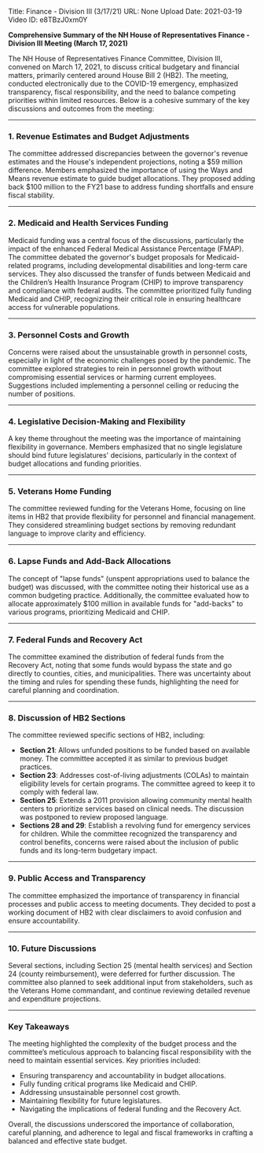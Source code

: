 Title: Finance - Division III (3/17/21)
URL: None
Upload Date: 2021-03-19
Video ID: e8TBzJ0xm0Y

**Comprehensive Summary of the NH House of Representatives Finance - Division III Meeting (March 17, 2021)**

The NH House of Representatives Finance Committee, Division III, convened on March 17, 2021, to discuss critical budgetary and financial matters, primarily centered around House Bill 2 (HB2). The meeting, conducted electronically due to the COVID-19 emergency, emphasized transparency, fiscal responsibility, and the need to balance competing priorities within limited resources. Below is a cohesive summary of the key discussions and outcomes from the meeting:

---

### **1. Revenue Estimates and Budget Adjustments**
The committee addressed discrepancies between the governor's revenue estimates and the House's independent projections, noting a $59 million difference. Members emphasized the importance of using the Ways and Means revenue estimate to guide budget allocations. They proposed adding back $100 million to the FY21 base to address funding shortfalls and ensure fiscal stability.

---

### **2. Medicaid and Health Services Funding**
Medicaid funding was a central focus of the discussions, particularly the impact of the enhanced Federal Medical Assistance Percentage (FMAP). The committee debated the governor's budget proposals for Medicaid-related programs, including developmental disabilities and long-term care services. They also discussed the transfer of funds between Medicaid and the Children’s Health Insurance Program (CHIP) to improve transparency and compliance with federal audits. The committee prioritized fully funding Medicaid and CHIP, recognizing their critical role in ensuring healthcare access for vulnerable populations.

---

### **3. Personnel Costs and Growth**
Concerns were raised about the unsustainable growth in personnel costs, especially in light of the economic challenges posed by the pandemic. The committee explored strategies to rein in personnel growth without compromising essential services or harming current employees. Suggestions included implementing a personnel ceiling or reducing the number of positions.

---

### **4. Legislative Decision-Making and Flexibility**
A key theme throughout the meeting was the importance of maintaining flexibility in governance. Members emphasized that no single legislature should bind future legislatures' decisions, particularly in the context of budget allocations and funding priorities.

---

### **5. Veterans Home Funding**
The committee reviewed funding for the Veterans Home, focusing on line items in HB2 that provide flexibility for personnel and financial management. They considered streamlining budget sections by removing redundant language to improve clarity and efficiency.

---

### **6. Lapse Funds and Add-Back Allocations**
The concept of "lapse funds" (unspent appropriations used to balance the budget) was discussed, with the committee noting their historical use as a common budgeting practice. Additionally, the committee evaluated how to allocate approximately $100 million in available funds for "add-backs" to various programs, prioritizing Medicaid and CHIP.

---

### **7. Federal Funds and Recovery Act**
The committee examined the distribution of federal funds from the Recovery Act, noting that some funds would bypass the state and go directly to counties, cities, and municipalities. There was uncertainty about the timing and rules for spending these funds, highlighting the need for careful planning and coordination.

---

### **8. Discussion of HB2 Sections**
The committee reviewed specific sections of HB2, including:
- **Section 21**: Allows unfunded positions to be funded based on available money. The committee accepted it as similar to previous budget practices.
- **Section 23**: Addresses cost-of-living adjustments (COLAs) to maintain eligibility levels for certain programs. The committee agreed to keep it to comply with federal law.
- **Section 25**: Extends a 2011 provision allowing community mental health centers to prioritize services based on clinical needs. The discussion was postponed to review proposed language.
- **Sections 28 and 29**: Establish a revolving fund for emergency services for children. While the committee recognized the transparency and control benefits, concerns were raised about the inclusion of public funds and its long-term budgetary impact.

---

### **9. Public Access and Transparency**
The committee emphasized the importance of transparency in financial processes and public access to meeting documents. They decided to post a working document of HB2 with clear disclaimers to avoid confusion and ensure accountability.

---

### **10. Future Discussions**
Several sections, including Section 25 (mental health services) and Section 24 (county reimbursement), were deferred for further discussion. The committee also planned to seek additional input from stakeholders, such as the Veterans Home commandant, and continue reviewing detailed revenue and expenditure projections.

---

### **Key Takeaways**
The meeting highlighted the complexity of the budget process and the committee’s meticulous approach to balancing fiscal responsibility with the need to maintain essential services. Key priorities included:
- Ensuring transparency and accountability in budget allocations.
- Fully funding critical programs like Medicaid and CHIP.
- Addressing unsustainable personnel cost growth.
- Maintaining flexibility for future legislatures.
- Navigating the implications of federal funding and the Recovery Act.

Overall, the discussions underscored the importance of collaboration, careful planning, and adherence to legal and fiscal frameworks in crafting a balanced and effective state budget.